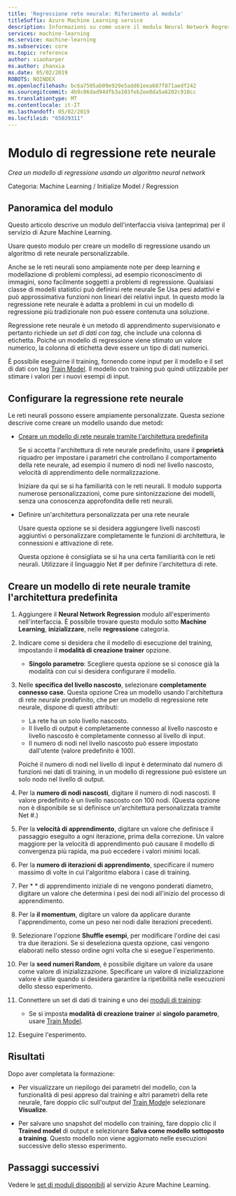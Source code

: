```yaml
---
title: 'Regressione rete neurale: Riferimento al modulo'
titleSuffix: Azure Machine Learning service
description: Informazioni su come usare il modulo Neural Network Regression nel servizio Azure Machine Learning per creare un modello di regressione usando un algoritmo di rete neurale personalizzabile...
services: machine-learning
ms.service: machine-learning
ms.subservice: core
ms.topic: reference
author: xiaoharper
ms.author: zhanxia
ms.date: 05/02/2019
ROBOTS: NOINDEX
ms.openlocfilehash: bc6a7505ab09e929e5add61eea687f871aedf242
ms.sourcegitcommit: 4b9c06dad94dfb3a103feb2ee0da5a6202c910cc
ms.translationtype: MT
ms.contentlocale: it-IT
ms.lasthandoff: 05/02/2019
ms.locfileid: "65029311"
---
```

# <a name="neural-network-regression-module"></a>Modulo di regressione rete neurale

*Crea un modello di regressione usando un algoritmo neural network*  
  
 Categoria: Machine Learning / Initialize Model / Regression
  
## <a name="module-overview"></a>Panoramica del modulo  

Questo articolo descrive un modulo dell'interfaccia visiva (anteprima) per il servizio di Azure Machine Learning.

Usare questo modulo per creare un modello di regressione usando un algoritmo di rete neurale personalizzabile.
  
 Anche se le reti neurali sono ampiamente note per deep learning e modellazione di problemi complessi, ad esempio riconoscimento di immagini, sono facilmente soggetti a problemi di regressione. Qualsiasi classe di modelli statistici può definirsi rete neurale Se Usa pesi adattivi e può approssimativa funzioni non lineari dei relativi input. In questo modo la regressione rete neurale è adatta a problemi in cui un modello di regressione più tradizionale non può essere contenuta una soluzione.
  
 Regressione rete neurale è un metodo di apprendimento supervisionato e pertanto richiede un *set di dati con tag*, che include una colonna di etichetta. Poiché un modello di regressione viene stimato un valore numerico, la colonna di etichetta deve essere un tipo di dati numerici.  
  
 È possibile eseguirne il training, fornendo come input per il modello e il set di dati con tag [Train Model](./train-model.md). Il modello con training può quindi utilizzabile per stimare i valori per i nuovi esempi di input.  
  
## <a name="configure-neural-network-regression"></a>Configurare la regressione rete neurale 

Le reti neurali possono essere ampiamente personalizzate. Questa sezione descrive come creare un modello usando due metodi:
  
+ [Creare un modello di rete neurale tramite l'architettura predefinita](#bkmk_DefaultArchitecture)  
  
    Se si accetta l'architettura di rete neurale predefinito, usare il **proprietà** riquadro per impostare i parametri che controllano il comportamento della rete neurale, ad esempio il numero di nodi nel livello nascosto, velocità di apprendimento delle normalizzazione.

    Iniziare da qui se si ha familiarità con le reti neurali. Il modulo supporta numerose personalizzazioni, come pure sintonizzazione dei modelli, senza una conoscenza approfondita delle reti neurali. 

+ Definire un'architettura personalizzata per una rete neurale 

    Usare questa opzione se si desidera aggiungere livelli nascosti aggiuntivi o personalizzare completamente le funzioni di architettura, le connessioni e attivazione di rete.
    
    Questa opzione è consigliata se si ha una certa familiarità con le reti neurali. Utilizzare il linguaggio Net # per definire l'architettura di rete.  

##  <a name="bkmk_DefaultArchitecture"></a> Creare un modello di rete neurale tramite l'architettura predefinita
  
1.  Aggiungere il **Neural Network Regression** modulo all'esperimento nell'interfaccia. È possibile trovare questo modulo sotto **Machine Learning**, **inizializzare**, nelle **regressione** categoria. 
  
2. Indicare come si desidera che il modello di esecuzione del training, impostando il **modalità di creazione trainer** opzione.  
  
    -   **Singolo parametro**: Scegliere questa opzione se si conosce già la modalità con cui si desidera configurare il modello.  

3.  Nelle **specifica del livello nascosto**, selezionare **completamente connesso case**. Questa opzione Crea un modello usando l'architettura di rete neurale predefinito, che per un modello di regressione rete neurale, dispone di questi attributi:  
  
    + La rete ha un solo livello nascosto.
    + Il livello di output è completamente connesso al livello nascosto e livello nascosto è completamente connesso al livello di input.
    + Il numero di nodi nel livello nascosto può essere impostato dall'utente (valore predefinito è 100).  
  
    Poiché il numero di nodi nel livello di input è determinato dal numero di funzioni nei dati di training, in un modello di regressione può esistere un solo nodo nel livello di output.  
  
4. Per la **numero di nodi nascosti**, digitare il numero di nodi nascosti. Il valore predefinito è un livello nascosto con 100 nodi. (Questa opzione non è disponibile se si definisce un'architettura personalizzata tramite Net #.)
  
5.  Per la **velocità di apprendimento**, digitare un valore che definisce il passaggio eseguito a ogni iterazione, prima della correzione. Un valore maggiore per la velocità di apprendimento può causare il modello di convergenza più rapida, ma può eccedere i valori minimi locali.

6.  Per la **numero di iterazioni di apprendimento**, specificare il numero massimo di volte in cui l'algoritmo elabora i case di training.

7.  Per * * di apprendimento iniziale di ne vengono ponderati diametro, digitare un valore che determina i pesi dei nodi all'inizio del processo di apprendimento.

8.  Per la **il momentum**, digitare un valore da applicare durante l'apprendimento, come un peso nei nodi dalle iterazioni precedenti.

10. Selezionare l'opzione **Shuffle esempi**, per modificare l'ordine dei casi tra due iterazioni. Se si deseleziona questa opzione, casi vengono elaborati nello stesso ordine ogni volta che si esegue l'esperimento.
  
11. Per la **seed numeri Random**, è possibile digitare un valore da usare come valore di inizializzazione. Specificare un valore di inizializzazione valore è utile quando si desidera garantire la ripetibilità nelle esecuzioni dello stesso esperimento.
  
13. Connettere un set di dati di training e uno dei [moduli di training](module-reference.md): 
  
    -   Se si imposta **modalità di creazione trainer** al **singolo parametro**, usare [Train Model](./train-model.md).  
  
   
14. Eseguire l'esperimento.  

## <a name="results"></a>Risultati

Dopo aver completata la formazione:

+ Per visualizzare un riepilogo dei parametri del modello, con la funzionalità di pesi appreso dal training e altri parametri della rete neurale, fare doppio clic sull'output del [Train Model](./train-model.md)e selezionare **Visualize**.  

+ Per salvare uno snapshot del modello con training, fare doppio clic il **Trained model** di output e selezionare **Salva come modello sottoposto a training**. Questo modello non viene aggiornato nelle esecuzioni successive dello stesso esperimento.


## <a name="next-steps"></a>Passaggi successivi

Vedere le [set di moduli disponibili](module-reference.md) al servizio Azure Machine Learning. 